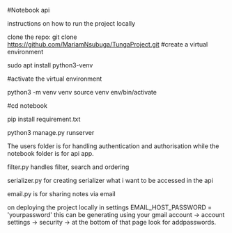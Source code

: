 #Notebook api 

instructions on how to run the project locally

clone the repo: git clone https://github.com/MariamNsubuga/TungaProject.git
#create a virtual environment

sudo apt install python3-venv

#activate the virtual environment

python3 -m venv venv source venv env/bin/activate

#cd notebook 

pip install requirement.txt

python3 manage.py runserver

The users folder is for handling authentication and authorisation while the notebook folder is for api app.

filter.py handles filter, search and ordering

serializer.py for creating serializer what i want to be accessed in the api

email.py is for sharing notes via email

on deploying the project locally in settings EMAIL_HOST_PASSWORD = 'yourpassword' this can be generating using your gmail account -> account settings -> security -> at the bottom of that page look for addpasswords.
